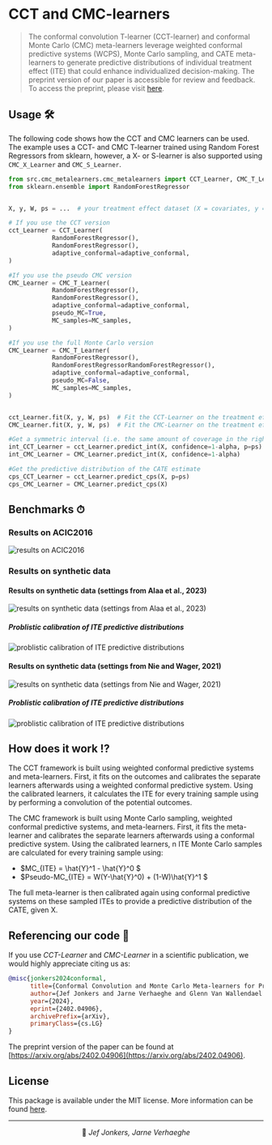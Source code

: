 # CCT and CMC-learners

> The conformal convolution T-learner (CCT-learner) and conformal Monte Carlo (CMC) meta-learners leverage weighted conformal predictive systems (WCPS), Monte Carlo sampling, and CATE meta-learners to generate predictive distributions of individual treatment effect (ITE) that could enhance individualized decision-making. The preprint version of our paper is accessible for review and feedback. To access the preprint, please visit [here](https://arxiv.org/abs/2402.04906).

## Usage 🛠
The following code shows how the CCT and CMC learners can be used. The example uses a CCT- and CMC T-learner trained using Random Forest Regressors from sklearn, however, a X- or S-learner is also supported using `CMC_X_Learner` and `CMC_S_Learner`.

```py
from src.cmc_metalearners.cmc_metalearners import CCT_Learner, CMC_T_Learner
from sklearn.ensemble import RandomForestRegressor


X, y, W, ps = ...  # your treatment effect dataset (X = covariates, y = outcome, T = treatment variable)

# If you use the CCT version
cct_Learner = CCT_Learner(
            RandomForestRegressor(),
            RandomForestRegressor(),
            adaptive_conformal=adaptive_conformal,
)

#If you use the pseudo CMC version
CMC_Learner = CMC_T_Learner(
            RandomForestRegressor(),
            RandomForestRegressor(),
            adaptive_conformal=adaptive_conformal,
            pseudo_MC=True,
            MC_samples=MC_samples,
)

#If you use the full Monte Carlo version
CMC_Learner = CMC_T_Learner(
            RandomForestRegressor(),
            RandomForestRegressorRandomForestRegressor(),
            adaptive_conformal=adaptive_conformal,
            pseudo_MC=False,
            MC_samples=MC_samples,
)


cct_Learner.fit(X, y, W, ps)  # Fit the CCT-Learner on the treatment effect dataset
CMC_Learner.fit(X, y, W, ps)  # Fit the CMC-Learner on the treatment effect dataset

#Get a symmetric interval (i.e. the same amount of coverage in the right and left parts of the interval) of the CATE estimate with coverage of 1-alpha for all samples in X
int_CCT_Learner = cct_Learner.predict_int(X, confidence=1-alpha, p=ps)
int_CMC_Learner = CMC_Learner.predict_int(X, confidence=1-alpha)

#Get the predictive distribution of the CATE estimate
cps_CCT_Learner = cct_Learner.predict_cps(X, p=ps)
cps_CMC_Learner = CMC_Learner.predict_cps(X)
```

## Benchmarks ⏱

### Results on ACIC2016

![results on ACIC2016](results/figures/results_acic2016.png)

### Results on synthetic data

#### Results on synthetic data (settings from Alaa et al., 2023)

![results on synthetic data (settings from Alaa et al., 2023)](results/figures/results_90_synthetic_alaa.png)

##### Problistic calibration of ITE predictive distributions

![problistic calibration of ITE predictive distributions](results/figures/alaa_pit_setupA_B.png)

#### Results on synthetic data (settings from Nie and Wager, 2021)

![results on synthetic data (settings from Nie and Wager, 2021)](results/figures/nie_wager_90_coverage_setupA_B_C_D.png)

##### Problistic calibration of ITE predictive distributions

![problistic calibration of ITE predictive distributions](results/figures/nie_wager_pit.png)

## How does it work ⁉️
The CCT framework is built using weighted conformal predictive systems and meta-learners. First, it fits on the outcomes and calibrates the separate learners afterwards using a weighted conformal predictive system. Using the calibrated learners, it calculates the ITE for every training sample using by performing a convolution of the potential outcomes.

The CMC framework is built using Monte Carlo sampling, weighted conformal predictive systems, and meta-learners. First, it fits the meta-learner and calibrates the separate learners afterwards using a conformal predictive system. Using the calibrated learners, n ITE Monte Carlo samples are calculated for every training sample using:
* $MC_{ITE} = \hat{Y}^1 - \hat{Y}^0 $
* $Pseudo-MC_{ITE} = W(Y-\hat{Y}^0) + (1-W)\hat{Y}^1  $

The full meta-learner is then calibrated again using conformal predictive systems on these sampled ITEs to provide a predictive distribution of the CATE, given X.

## Referencing our code :memo:

If you use *CCT-Learner* and *CMC-Learner* in a scientific publication, we would highly appreciate citing us as:

```bibtex
@misc{jonkers2024conformal,
      title={Conformal Convolution and Monte Carlo Meta-learners for Predictive Inference of Individual Treatment Effects},
      author={Jef Jonkers and Jarne Verhaeghe and Glenn Van Wallendael and Luc Duchateau and Sofie Van Hoecke},
      year={2024},
      eprint={2402.04906},
      archivePrefix={arXiv},
      primaryClass={cs.LG}
}
```
The preprint version of the paper can be found at [https://arxiv.org/abs/2402.04906](https://arxiv.org/abs/2402.04906).

## License
This package is available under the MIT license. More information can be found [here](https://github.com/predict-idlab/cmc-learner/blob/main/LICENSE).

---

<p align="center">
👤 <i>Jef Jonkers, Jarne Verhaeghe</i>
</p>

